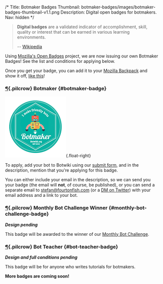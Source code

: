 /*
Title: Botmaker Badges
Thumbnail: botmaker-badges/images/botmaker-badges-thumbnail-v1.1.png
Description: Digital open badges for botmakers.
Nav: hidden
*/

> **Digital badges** are a validated indicator of accomplishment, skill, quality or interest that can be earned in various learning environments.
>
> -- [Wikipedia](https://en.wikipedia.org/wiki/Digital_badge)

Using [Mozilla's Open Badges](https://en.wikipedia.org/wiki/Mozilla_Open_Badges) project, we are now issuing our own Botmaker Badges! See the list and conditions for applying below.

Once you get your badge, you can add it to your [Mozilla Backpack](https://backpack.openbadges.org/) and show it off, [like this](https://backpack.openbadges.org/share/110353f11a04184be77cd6ae7e856fea/)!




### [¶](#botmaker-badge){.pilcrow} Botmaker {#botmaker-badge}

![Botmaker Badge](/content/botmaker-badges/images/botmaker-badge.png){.float-right}

To apply, add your bot to Botwiki using our [submit form](http://botwiki.org/submit-your-bot), and in the description, mention that you're applying for this badge.

You can either include your email in the description, so we can send you your badge (the email will **not**, of course, be published), or you can send a separate email to [stefan@fourtonfish.com](mailto:stefan@fourtonfish.com) (or a [DM on Twitter](https://twitter.com/fourtonfish)) with your email address and a link to your bot.

### [¶](#monthly-bot-challenge-badge){.pilcrow} Monthly Bot Challenge Winner {#monthly-bot-challenge-badge}

***Design pending***

This badge will be awarded to the winner of our [Monthly Bot Challenge](/monthly-bot-challenge/).

### [¶](#bot-teacher-badge){.pilcrow} Bot Teacher {#bot-teacher-badge}

***Design and full conditions pending***

This badge will be for anyone who writes tutorials for botmakers.

**More badges are coming soon!** 

